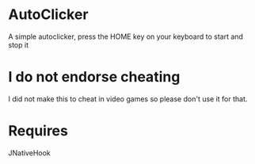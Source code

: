 AutoClicker
===========
A simple autoclicker, press the HOME key on your keyboard to start and stop it

I do not endorse cheating
===========
I did not make this to cheat in video games so please don't use it for that.  

Requires
===========
JNativeHook
